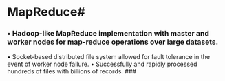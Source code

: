 # MapReduce#
### •  Hadoop-like MapReduce implementation with master and worker nodes for map-reduce operations over large datasets. 
•  Socket-based distributed file system allowed for fault tolerance in the event of worker node failure. 
•  Successfully and rapidly processed hundreds of files with billions of records. ###
